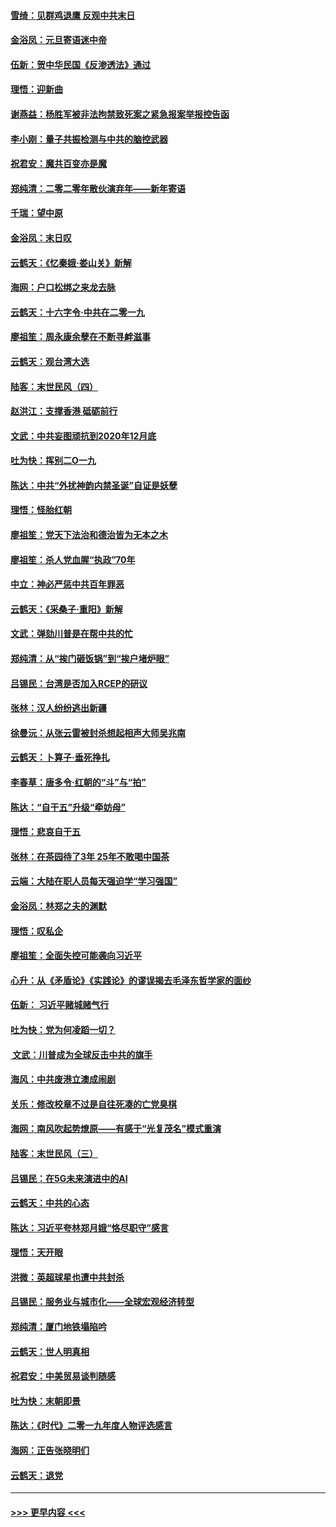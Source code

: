#### [雪绮：见群鸡退鹰  反观中共末日](../pages/nsc993/n11762112.md?t=01030044) 
#### [金浴凤：元旦寄语迷中帝](../pages/nsc993/n11761788.md?t=01030044) 
#### [伍新：贺中华民国《反渗透法》通过](../pages/nsc993/n11761994.md?t=01030044) 
#### [理悟：迎新曲](../pages/nsc993/n11761152.md?t=01030044) 
#### [谢燕益：杨胜军被非法拘禁致死案之紧急报案举报控告函](../pages/nsc993/n11756134.md?t=01030044) 
#### [李小刚：量子共振检测与中共的脑控武器](../pages/nsc993/n11754518.md?t=01030044) 
#### [祝君安：魔共百变亦是魔](../pages/nsc993/n11754469.md?t=01030044) 
#### [郑纯清：二零二零年散伙演弃年——新年寄语](../pages/nsc993/n11754195.md?t=01030044) 
#### [千瑞：望中原](../pages/nsc993/n11754159.md?t=01030044) 
#### [金浴凤：末日叹](../pages/nsc993/n11752359.md?t=01030044) 
#### [云鹤天：《忆秦娥‧娄山关》新解](../pages/nsc993/n11752348.md?t=01030044) 
#### [海网：户口松绑之来龙去脉](../pages/nsc993/n11752328.md?t=01030044) 
#### [云鹤天：十六字令‧中共在二零一九](../pages/nsc993/n11752305.md?t=01030044) 
#### [廖祖笙：周永康余孽在不断寻衅滋事](../pages/nsc993/n11751013.md?t=01030044) 
#### [云鹤天：观台湾大选](../pages/nsc993/n11751007.md?t=01030044) 
#### [陆客：末世民风（四）](../pages/nsc993/n11749203.md?t=01030044) 
#### [赵洪江：支撑香港 砥砺前行](../pages/nsc993/n11748482.md?t=01030044) 
#### [文武：中共妄图顽抗到2020年12月底](../pages/nsc993/n11748446.md?t=01030044) 
#### [吐为快：挥别二O一九](../pages/nsc993/n11748411.md?t=01030044) 
#### [陈达：中共“外扰神韵内禁圣诞”自证是妖孽](../pages/nsc993/n11748226.md?t=01030044) 
#### [理悟：怪胎红朝](../pages/nsc993/n11748206.md?t=01030044) 
#### [廖祖笙：党天下法治和德治皆为无本之木](../pages/nsc993/n11748135.md?t=01030044) 
#### [廖祖笙：杀人党血腥“执政”70年](../pages/nsc993/n11745144.md?t=01030044) 
#### [中立：神必严惩中共百年罪恶](../pages/nsc993/n11744970.md?t=01030044) 
#### [云鹤天：《采桑子‧重阳》新解](../pages/nsc993/n11744948.md?t=01030044) 
#### [文武：弹劾川普是在帮中共的忙](../pages/nsc993/n11744758.md?t=01030044) 
#### [郑纯清：从“挨门砸饭锅”到“挨户堵炉眼”](../pages/nsc993/n11744745.md?t=01030044) 
#### [吕锡民：台湾是否加入RCEP的研议](../pages/nsc993/n11744701.md?t=01030044) 
#### [张林：汉人纷纷逃出新疆](../pages/nsc993/n11743530.md?t=01030044) 
#### [徐曼沅：从张云雷被封杀想起相声大师吴兆南](../pages/nsc993/n11741816.md?t=01030044) 
#### [云鹤天：卜算子‧垂死挣扎](../pages/nsc993/n11739956.md?t=01030044) 
#### [李春草：唐多令‧红朝的“斗”与“拍”](../pages/nsc993/n11739830.md?t=01030044) 
#### [陈达：“自干五”升级“牵妨母”](../pages/nsc993/n11739724.md?t=01030044) 
#### [理悟：悲哀自干五](../pages/nsc993/n11739547.md?t=01030044) 
#### [张林：在茶园待了3年 25年不敢喝中国茶](../pages/nsc993/n11739240.md?t=01030044) 
#### [云端：大陆在职人员每天强迫学“学习强国”](../pages/nsc993/n11738735.md?t=01030044) 
#### [金浴凤：林郑之夫的渊默](../pages/nsc993/n11737735.md?t=01030044) 
#### [理悟：叹私企](../pages/nsc993/n11737715.md?t=01030044) 
#### [廖祖笙：全面失控可能袭向习近平](../pages/nsc993/n11737704.md?t=01030044) 
#### [心升：从《矛盾论》《实践论》的谬误揭去毛泽东哲学家的面纱](../pages/nsc993/n11736962.md?t=01030044) 
#### [伍新： 习近平赌城赌气行](../pages/nsc993/n11736929.md?t=01030044) 
#### [吐为快：党为何凌蹈一切？](../pages/nsc993/n11736915.md?t=01030044) 
#### [ 文武：川普成为全球反击中共的旗手](../pages/nsc993/n11736882.md?t=01030044) 
#### [海风：中共废港立澳成闹剧](../pages/nsc993/n11735857.md?t=01030044) 
#### [关乐：修改校章不过是自往死凑的亡党臭棋](../pages/nsc993/n11735097.md?t=01030044) 
#### [海网：南风吹起势燎原——有感于“光复茂名”模式重演](../pages/nsc993/n11732308.md?t=01030044) 
#### [陆客：末世民风（三）](../pages/nsc993/n11732211.md?t=01030044) 
#### [吕锡民：在5G未来演进中的AI](../pages/nsc993/n11730010.md?t=01030044) 
#### [云鹤天：中共的心态](../pages/nsc993/n11729906.md?t=01030044) 
#### [陈达：习近平夸林郑月娥“恪尽职守”感言](../pages/nsc993/n11729881.md?t=01030044) 
#### [理悟：天开眼](../pages/nsc993/n11729699.md?t=01030044) 
#### [洪微：英超球星也遭中共封杀](../pages/nsc993/n11727243.md?t=01030044) 
#### [吕锡民：服务业与城市化——全球宏观经济转型](../pages/nsc993/n11725845.md?t=01030044) 
#### [郑纯清：厦门地铁塌陷吟](../pages/nsc993/n11725813.md?t=01030044) 
#### [云鹤天：世人明真相](../pages/nsc993/n11725621.md?t=01030044) 
#### [祝君安：中美贸易谈判随感](../pages/nsc993/n11725609.md?t=01030044) 
#### [吐为快：末朝即景](../pages/nsc993/n11723365.md?t=01030044) 
#### [陈达：《时代》二零一九年度人物评选感言](../pages/nsc993/n11723337.md?t=01030044) 
#### [海网：正告张晓明们](../pages/nsc993/n11723228.md?t=01030044) 
#### [云鹤天：退党](../pages/nsc993/n11723056.md?t=01030044) 

----
#### [ >>> 更早内容 <<< ](../indexes/nsc993-earlier.md)
